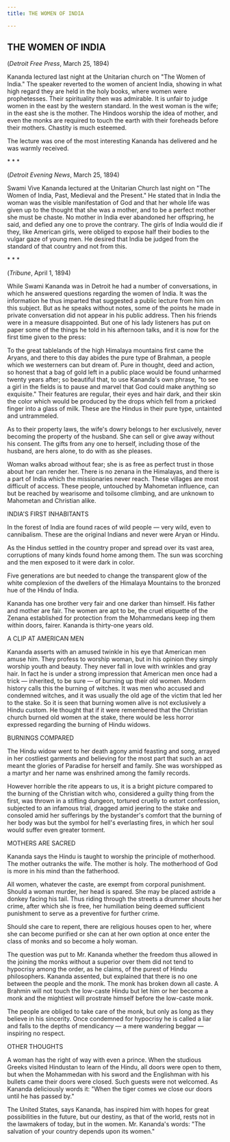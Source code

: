 ```yaml
---
title: THE WOMEN OF INDIA

---
```





  

## THE WOMEN OF INDIA

(*Detroit Free Press*, March 25, 1894)

Kananda lectured last night at the Unitarian church on "The Women of
India." The speaker reverted to the women of ancient India, showing in
what high regard they are held in the holy books, where women were
prophetesses. Their spirituality then was admirable. It is unfair to
judge women in the east by the western standard. In the west woman is
the wife; in the east she is the mother. The Hindoos worship the idea of
mother, and even the monks are required to touch the earth with their
foreheads before their mothers. Chastity is much esteemed.

The lecture was one of the most interesting Kananda has delivered and he
was warmly received.

\*          \*          \*

(*Detroit Evening News*, March 25, 1894)

Swami Vive Kananda lectured at the Unitarian Church last night on "The
Women of India, Past, Medieval and the Present." He stated that in India
the woman was the visible manifestation of God and that her whole life
was given up to the thought that she was a mother, and to be a perfect
mother she must be chaste. No mother in India ever abandoned her
offspring, he said, and defied any one to prove the contrary. The girls
of India would die if they, like American girls, were obliged to expose
half their bodies to the vulgar gaze of young men. He desired that India
be judged from the standard of that country and not from this.

  
\*          \*          \*

(*Tribune*, April 1, 1894)

While Swami Kananda was in Detroit he had a number of conversations, in
which he answered questions regarding the women of India. It was the
information he thus imparted that suggested a public lecture from him on
this subject. But as he speaks without notes, some of the points he made
in private conversation did not appear in his public address. Then his
friends were in a measure disappointed. But one of his lady listeners
has put on paper some of the things he told in his afternoon talks, and
it is now for the first time given to the press:

To the great tablelands of the high Himalaya mountains first came the
Aryans, and there to this day abides the pure type of Brahman, a people
which we westerners can but dream of. Pure in thought, deed and action,
so honest that a bag of gold left in a public place would be found
unharmed twenty years after; so beautiful that, to use Kananda's own
phrase, "to see a girl in the fields is to pause and marvel that God
could make anything so exquisite." Their features are regular, their
eyes and hair dark, and their skin the color which would be produced by
the drops which fell from a pricked finger into a glass of milk. These
are the Hindus in their pure type, untainted and untrammeled.

As to their property laws, the wife's dowry belongs to her exclusively,
never becoming the property of the husband. She can sell or give away
without his consent. The gifts from any one to herself, including those
of the husband, are hers alone, to do with as she pleases.

Woman walks abroad without fear; she is as free as perfect trust in
those about her can render her. There is no zenana in the Himalayas, and
there is a part of India which the missionaries never reach. These
villages are most difficult of access. These people, untouched by
Mahometan influence, can but be reached by wearisome and toilsome
climbing, and are unknown to Mahometan and Christian alike.

INDIA'S FIRST INHABITANTS

In the forest of India are found races of wild people — very wild, even
to cannibalism. These are the original Indians and never were Aryan or
Hindu.

As the Hindus settled in the country proper and spread over its vast
area, corruptions of many kinds found home among them. The sun was
scorching and the men exposed to it were dark in color.

Five generations are but needed to change the transparent glow of the
white complexion of the dwellers of the Himalaya Mountains to the
bronzed hue of the Hindu of India.

Kananda has one brother very fair and one darker than himself. His
father and mother are fair. The women are apt to be, the cruel etiquette
of the Zenana established for protection from the Mohammedans keep ing
them within doors, fairer. Kananda is thirty-one years old.

A CLIP AT AMERICAN MEN

Kananda asserts with an amused twinkle in his eye that American men
amuse him. They profess to worship woman, but in his opinion they simply
worship youth and beauty. They never fall in love with wrinkles and gray
hair. In fact he is under a strong impression that American men once had
a trick — inherited, to be sure — of burning up their old women. Modern
history calls this the burning of witches. It was men who accused and
condemned witches, and it was usually the old age of the victim that led
her to the stake. So it is seen that burning women alive is not
exclusively a Hindu custom. He thought that if it were remembered that
the Christian church burned old women at the stake, there would be less
horror expressed regarding the burning of Hindu widows.

BURNINGS COMPARED

The Hindu widow went to her death agony amid feasting and song, arrayed
in her costliest garments and believing for the most part that such an
act meant the glories of Paradise for herself and family. She was
worshipped as a martyr and her name was enshrined among the family
records.

However horrible the rite appears to us, it is a bright picture compared
to the burning of the Christian witch who, considered a guilty thing
from the first, was thrown in a stifling dungeon, tortured cruelly to
extort confession, subjected to an infamous trial, dragged amid jeering
to the stake and consoled amid her sufferings by the bystander's comfort
that the burning of her body was but the symbol for hell's everlasting
fires, in which her soul would suffer even greater torment.

MOTHERS ARE SACRED

Kananda says the Hindu is taught to worship the principle of motherhood.
The mother outranks the wife. The mother is holy. The motherhood of God
is more in his mind than the fatherhood.

All women, whatever the caste, are exempt from corporal punishment.
Should a woman murder, her head is spared. She may be placed astride a
donkey facing his tail. Thus riding through the streets a drummer shouts
her crime, after which she is free, her humiliation being deemed
sufficient punishment to serve as a preventive for further crime.

Should she care to repent, there are religious houses open to her, where
she can become purified or she can at her own option at once enter the
class of monks and so become a holy woman.

The question was put to Mr. Kananda whether the freedom thus allowed in
the joining the monks without a superior over them did not tend to
hypocrisy among the order, as he claims, of the purest of Hindu
philosophers. Kananda assented, but explained that there is no one
between the people and the monk. The monk has broken down all caste. A
Brahmin will not touch the low-caste Hindu but let him or her become a
monk and the mightiest will prostrate himself before the low-caste monk.

The people are obliged to take care of the monk, but only as long as
they believe in his sincerity. Once condemned for hypocrisy he is called
a liar and falls to the depths of mendicancy — a mere wandering beggar —
inspiring no respect.

OTHER THOUGHTS

A woman has the right of way with even a prince. When the studious
Greeks visited Hindustan to learn of the Hindu, all doors were open to
them, but when the Mohammedan with his sword and the Englishman with his
bullets came their doors were closed. Such guests were not welcomed. As
Kananda deliciously words it: "When the tiger comes we close our doors
until he has passed by."

The United States, says Kananda, has inspired him with hopes for great
possibilities in the future, but our destiny, as that of the world,
rests not in the lawmakers of today, but in the women. Mr. Kananda's
words: "The salvation of your country depends upon its women."


